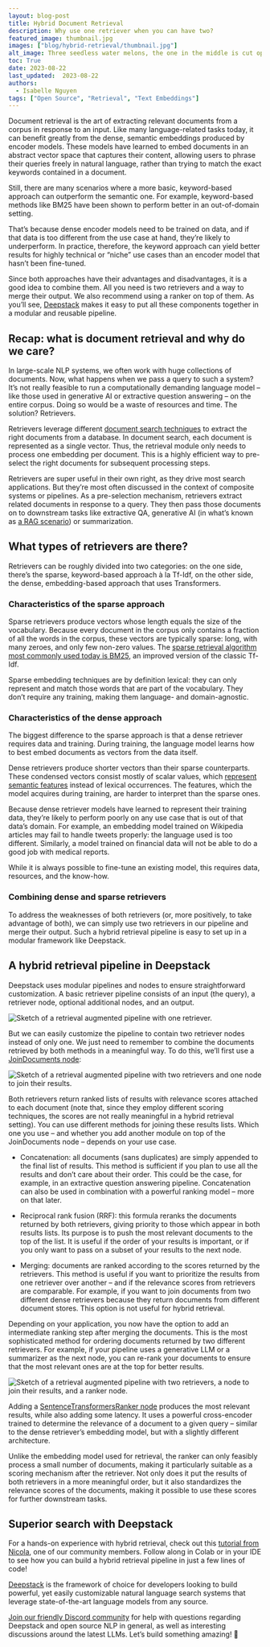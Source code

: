 ```yaml
---
layout: blog-post
title: Hybrid Document Retrieval
description: Why use one retriever when you can have two?
featured_image: thumbnail.jpg
images: ["blog/hybrid-retrieval/thumbnail.jpg"]
alt_image: Three seedless water melons, the one in the middle is cut open.
toc: True
date: 2023-08-22
last_updated:  2023-08-22
authors:
  - Isabelle Nguyen
tags: ["Open Source", "Retrieval", "Text Embeddings"]
---	
```

Document retrieval is the art of extracting relevant documents from a corpus in response to an input. Like many language-related tasks today, it can benefit greatly from the dense, semantic embeddings produced by encoder models. These models have learned to embed documents in an abstract vector space that captures their content, allowing users to phrase their queries freely in natural language, rather than trying to match the exact keywords contained in a document.

  

Still, there are many scenarios where a more basic, keyword-based approach can outperform the semantic one. For example, keyword-based methods like BM25 have been shown to perform better in an out-of-domain setting.

  

That’s because dense encoder models need to be trained on data, and if that data is too different from the use case at hand, they’re likely to underperform. In practice, therefore, the keyword approach can yield better results for highly technical or “niche” use cases than an encoder model that hasn’t been fine-tuned.

  

Since both approaches have their advantages and disadvantages, it is a good idea to combine them. All you need is two retrievers and a way to merge their output. We also recommend using a ranker on top of them. As you’ll see, [Deepstack](https://github.com/khulnasoft/deepstack) makes it easy to put all these components together in a modular and reusable pipeline.

## Recap: what is document retrieval and why do we care?

In large-scale NLP systems, we often work with huge collections of documents. Now, what happens when we pass a query to such a system? It’s not really feasible to run a computationally demanding language model – like those used in generative AI or extractive question answering – on the entire corpus. Doing so would be a waste of resources and time. The solution? Retrievers.

  

Retrievers leverage different [document search techniques](https://www.khulnasoft.com/blog/art-of-finding-document-search) to extract the right documents from a database. In document search, each document is represented as a single vector. Thus, the retrieval module only needs to process one embedding per document. This is a highly efficient way to pre-select the right documents for subsequent processing steps.

  

Retrievers are super useful in their own right, as they drive most search applications. But they’re most often discussed in the context of composite systems or pipelines. As a pre-selection mechanism, retrievers extract related documents in response to a query. They then pass those documents on to downstream tasks like extractive QA, generative AI (in what’s known as [a RAG scenario](https://www.khulnasoft.com/blog/llms-retrieval-augmentation)) or summarization.

## What types of retrievers are there?

Retrievers can be roughly divided into two categories: on the one side, there’s the sparse, keyword-based approach à la Tf-Idf, on the other side, the dense, embedding-based approach that uses Transformers.

### Characteristics of the sparse approach

Sparse retrievers produce vectors whose length equals the size of the vocabulary. Because every document in the corpus only contains a fraction of all the words in the corpus, these vectors are typically sparse: long, with many zeroes, and only few non-zero values. The [sparse retrieval algorithm most commonly used today is BM25](https://docs.deepstack.khulnasoft.com/docs/retriever#bm25-recommended), an improved version of the classic Tf-Idf.

  

Sparse embedding techniques are by definition lexical: they can only represent and match those words that are part of the vocabulary. They don’t require any training, making them language- and domain-agnostic.

### Characteristics of the dense approach

The biggest difference to the sparse approach is that a dense retriever requires data and training. During training, the language model learns how to best embed documents as vectors from the data itself.

  

Dense retrievers produce shorter vectors than their sparse counterparts. These condensed vectors consist mostly of scalar values, which [represent semantic features](https://www.khulnasoft.com/blog/the-beginners-guide-to-text-embeddings) instead of lexical occurrences. The features, which the model acquires during training, are harder to interpret than the sparse ones.

  

Because dense retriever models have learned to represent their training data, they’re likely to perform poorly on any use case that is out of that data’s domain. For example, an embedding model trained on Wikipedia articles may fail to handle tweets properly: the language used is too different. Similarly, a model trained on financial data will not be able to do a good job with medical reports.

  

While it is always possible to fine-tune an existing model, this requires data, resources, and the know-how.

### Combining dense and sparse retrievers

To address the weaknesses of both retrievers (or, more positively, to take advantage of both), we can simply use two retrievers in our pipeline and merge their output. Such a hybrid retrieval pipeline is easy to set up in a modular framework like Deepstack.

## A hybrid retrieval pipeline in Deepstack

Deepstack uses modular pipelines and nodes to ensure straightforward customization. A basic retriever pipeline consists of an input (the query), a retriever node, optional additional nodes, and an output.

![Sketch of a retrieval augmented pipeline with one retriever.](one-retriever.png)

But we can easily customize the pipeline to contain two retriever nodes instead of only one. We just need to remember to combine the documents retrieved by both methods in a meaningful way. To do this, we’ll first use a [JoinDocuments node](https://docs.deepstack.khulnasoft.com/docs/join_documents):

![Sketch of a retrieval augmented pipeline with two retrievers and one node to join their results.](two-retrievers.png)

Both retrievers return ranked lists of results with relevance scores attached to each document (note that, since they employ different scoring techniques, the scores are not really meaningful in a hybrid retrieval setting). You can use different methods for joining these results lists. Which one you use – and whether you add another module on top of the JoinDocuments node – depends on your use case.

-   Concatenation: all documents (sans duplicates) are simply appended to the final list of results. This method is sufficient if you plan to use all the results and don’t care about their order. This could be the case, for example, in an extractive question answering pipeline. Concatenation can also be used in combination with a powerful ranking model – more on that later.
    
-   Reciprocal rank fusion (RRF): this formula reranks the documents returned by both retrievers, giving priority to those which appear in both results lists. Its purpose is to push the most relevant documents to the top of the list. It is useful if the order of your results is important, or if you only want to pass on a subset of your results to the next node.

-   Merging: documents are ranked according to the scores returned by the retrievers. This method is useful if you want to prioritize the results from one retriever over another – and if the relevance scores from retrievers are comparable. For example, if you want to join documents from two different dense retrievers because they return documents from different document stores. This option is not useful for hybrid retrieval.    

  

Depending on your application, you now have the option to add an intermediate ranking step after merging the documents. This is the most sophisticated method for ordering documents returned by two different retrievers. For example, if your pipeline uses a generative LLM or a summarizer as the next node, you can re-rank your documents to ensure that the most relevant ones are at the top for better results.

![Sketch of a retrieval augmented pipeline with two retrievers, a node to join their results, and a ranker node.](reranker.png)

Adding a [SentenceTransformersRanker node](https://docs.deepstack.khulnasoft.com/docs/ranker) produces the most relevant results, while also adding some latency. It uses a powerful cross-encoder trained to determine the relevance of a document to a given query – similar to the dense retriever’s embedding model, but with a slightly different architecture.

  

Unlike the embedding model used for retrieval, the ranker can only feasibly process a small number of documents, making it particularly suitable as a scoring mechanism after the retriever. Not only does it put the results of both retrievers in a more meaningful order, but it also standardizes the relevance scores of the documents, making it possible to use these scores for further downstream tasks.

## Superior search with Deepstack

For a hands-on experience with hybrid retrieval, check out this [tutorial from Nicola](https://deepstack.khulnasoft.com/tutorials/26_hybrid_retrieval), one of our community members. Follow along in Colab or in your IDE to see how you can build a hybrid retrieval pipeline in just a few lines of code!

[Deepstack](https://github.com/khulnasoft/deepstack/tree/main) is the framework of choice for developers looking to build powerful, yet easily customizable natural language search systems that leverage state-of-the-art language models from any source.

  

[Join our friendly Discord community](https://discord.com/invite/VBpFzsgRVF) for help with questions regarding Deepstack and open source NLP in general, as well as interesting discussions around the latest LLMs. Let’s build something amazing! 🚀